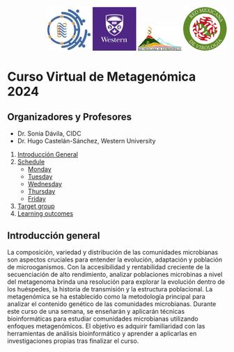 <div align="right">
    <img src="./CIDC.jpeg" alt="Curso_metagenomics_cidc" width="100"/>
    <img src="./western.jpeg" alt="Otro_logo" width="100"/>
    <img src="./extremofilos.jpeg" alt="Otro_logo" width="100"/>
    <img src="./viro.png" alt="Otro_logo" width="100"/>
</div>



# Curso Virtual de Metagenómica 2024


## Organizadores y Profesores 
* Dr. Sonia Dávila, CIDC
* Dr. Hugo Castelán-Sánchez, Western University 


1. [Introducción General](#Introducción-General)
2. [Schedule](#Schedule)
    - [Monday](#Monday)
    - [Tuesday](#Tuesday)
    - [Wednesday](#Wednesday)
    - [Thursday](#Thursday)
    - [Friday](#Friday)
3. [Target group](#target-group)
4. [Learning outcomes](#learning-outcomes)


## Introducción general 
La composición, variedad y distribución de las comunidades microbianas son aspectos cruciales para entender la evolución, adaptación y población de microoganismos. Con la accesibilidad y rentabilidad creciente de la secuenciación de alto rendimiento, analizar poblaciones microbinas a nivel del metagenoma brinda una resolución para explorar la evolución dentro de los huéspedes, la historia de transmisión y la estructura poblacional. La metagenómica se ha establecido como la metodología principal para analizar el contenido genético de las comunidades microbianas. Durante este curso de una semana, se enseñarán y aplicarán técnicas bioinformáticas para estudiar comunidades microbianas utilizando enfoques metagenómicos. 
El objetivo es adquirir familiaridad con las herramientas de análisis bioinformático y aprender a aplicarlas en investigaciones propias tras finalizar el curso.
